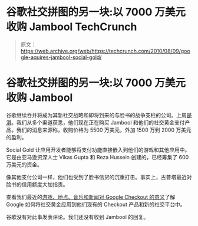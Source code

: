 # 谷歌社交拼图的另一块:以 7000 万美元收购 Jambool TechCrunch

> 原文：<https://web.archive.org/web/https://techcrunch.com/2010/08/09/google-aquires-jambool-social-gold/>

# 谷歌社交拼图的另一块:以 7000 万美元收购 Jambool

谷歌继续吞并将成为其新社交战略和即将到来的与脸书的战争支柱的公司。上周[是滑](https://web.archive.org/web/20221002005506/https://beta.techcrunch.com/2010/08/06/google-confirms-slide-acquisition/)。我们从多个渠道获悉，他们现在正在购买 Jambool 和他们的社交黄金支付产品。我们的消息来源称，收购价格为 5500 万美元，外加 1500 万到 2000 万美元的盈利。

Social Gold 让应用开发者能够将支付功能直接嵌入到他们的游戏和其他应用中。它是由亚马逊资深人士 Vikas Gupta 和 Reza Hussein 创建的，已经筹集了 600 万美元的资金。

像其他支付公司一样，他们也受到了脸书信贷的沉重打击。事实上，古普塔最近对脸书的信用额度大加指责。

查看我们最近的[游戏、地点、音乐和新闻对 Google Checkout 的意义](https://web.archive.org/web/20221002005506/https://beta.techcrunch.com/2010/08/08/google-checkout/)了解 Google 如何将社交黄金应用到他们现有的 Checkout 产品和新的社交平台中。

谷歌没有对此事发表评论。我们还没有收到 Jambool 的回复。